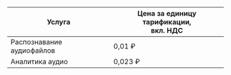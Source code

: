 | Услуга | Цена за единицу тарификации,<br/>вкл. НДС|
|---| --- |
| Распознавание аудиофайлов | 0,01 ₽ |
| Аналитика аудио | 0,023 ₽ | 
